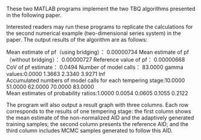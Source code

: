 These two MATLAB programs implement the two TBQ algorithms presented in the following paper.

Interested readers may run these programs to replicate the calculations for the second numerical example (two-dimensional series system) in the paper. The output results of the algorithm are as follows:

Mean estimate of pf（using bridging）： 0.00000734
Mean estimate of pf（without bridging）： 0.00000727
Reference value of pf： 0.00000668
CoV of pf estimate： 0.0494
Number of model calls： 83.0000
gamma values:0.0000  1.3663  2.3340  3.9271  Inf  
Accumulated numbers of model calls for each tempering stage:10.0000  51.0000  62.0000  70.0000  83.0000  
Mean estimates of probability ratios:1.0000  0.0054  0.0605  0.1055  0.2122 

 The program will also output a result graph with three columns. Each row corresponds to the results of one tempering stage: the first column shows the mean estimate of the non-normalized AID and the adaptively generated training samples; the second column presents the reference AID; and the third column includes MCMC samples generated to follow this AID.
